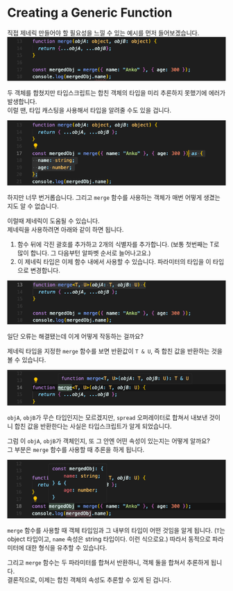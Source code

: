 # Creating a Generic Function

직접 제네릭 만들어야 할 필요성을 느낄 수 있는 예시를 먼저 들어보겠습니다.
![제네릭 필요성 예시](img/ts37_1.png)

두 객체를 합쳤지만 타입스크립트는 합친 객체의 타입을 미리 추론하지 못했기에 에러가 발생합니다.  
이럴 땐, 타입 캐스팅을 사용해서 타입을 알려줄 수도 있을 겁니다.

![타입 캐스팅 사용](img/ts37_2.png)

하지만 너무 번거롭습니다. 그리고 `merge` 함수를 사용하는 객체가 매번 어떻게 생겼는지도 알 수 없습니다.  

이럴때 제네릭이 도움될 수 있습니다.  
제네릭을 사용하려면 아래와 같이 하면 됩니다.

1. 함수 뒤에 각진 괄호를 추가하고 2개의 식별자를 추가합니다. (보통 첫번째는 T로 많이 합니다. 그 다음부턴 알파벳 순서로 늘어나고요.)
2. 이 제네릭 타입은 이제 함수 내에서 사용할 수 있습니다. 파라미터의 타입을 이 타입으로 변경합니다.
    
![제네릭 사용](img/ts37_3.png)
    
일단 오류는 해결됐는데 이게 어떻게 작동하는 걸까요?

제네릭 타입을 지정한 `merge` 함수를 보면 반환값이 `T & U`, 즉 합친 값을 반환하는 것을 볼 수 있습니다.

![반환값을 확인](img/ts37_4.png)

`objA`, `objB`가 무슨 타입인지는 모르겠지만, `spread` 오퍼레이터로 합쳐서 내보낸 것이니 합친 값을 반환한다는 사실은 타입스크립트가 알게 되었습니다.

그럼 이 `objA`, `objB`가 객체인지, 또 그 안엔 어떤 속성이 있는지는 어떻게 알까요?  
그 부분은 `merge` 함수를 사용할 때 추론을 하게 됩니다.

![함수를 사용하는 부분에서 타입 추론](img/ts37_5.png)

`merge` 함수를 사용할 때 객체 타입임과 그 내부의 타입이 어떤 것임을 알게 됩니다. (`T`는 object 타입이고, `name` 속성은 string 타입이다. 이런 식으로요.) 따라서 동적으로 파라미터에 대한 형식을 유추할 수 있습니다.

그리고 `merge` 함수는 두 파라미터를 합쳐서 반환하니, 객체 둘을 합쳐서 추론하게 됩니다.  
결론적으로, 이제는 합친 객체의 속성도 추론할 수 있게 된 겁니다.

<br/>